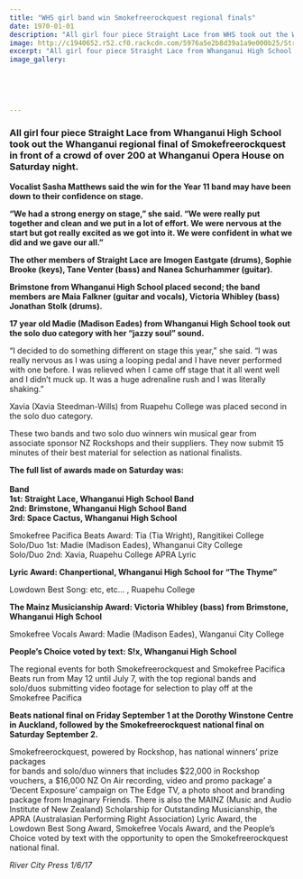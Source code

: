 ```yaml
---
title: "WHS girl band win Smokefreerockquest regional finals"
date: 1970-01-01
description: "All girl four piece Straight Lace from WHS took out the Whanganui regional final of Smokefreerockquest..."
image: http://c1940652.r52.cf0.rackcdn.com/5976a5e2b8d39a1a9e000b25/Straight-Lace-Rockquest-winnersweb.jpg
excerpt: "All girl four piece Straight Lace from Whanganui High School took out the Whanganui regional final of Smokefreerockquest in front of a crowd of over 200 at Whanganui Opera House on Saturday night."
image_gallery:
    
    
    
    
    
---
```


<h3><strong>All girl four piece Straight Lace from Whanganui High School took out the Whanganui regional final of Smokefreerockquest in front of a crowd of over 200 at Whanganui Opera House on Saturday night.</strong></h3>
<p><strong>Vocalist Sasha Matthews said the win for the Year 11 band may have been down to their confidence on stage.</strong></p>
<p><strong>&ldquo;We had a strong energy on stage,&rdquo; she said. &ldquo;We were really put together and clean and we put in a lot of effort. We were nervous at the start but got really excited as we got into it. We were confident in what we did and we gave our all.&rdquo;</strong></p>
<p><strong>The other members of Straight Lace are Imogen Eastgate (drums), Sophie Brooke (keys), Tane Venter (bass) and Nanea Schurhammer (guitar).</strong></p>
<p><strong>Brimstone from Whanganui High School placed second; the band members are Maia Falkner (guitar and vocals), Victoria Whibley (bass) Jonathan Stolk (drums).</strong></p>
<p><strong>17 year old Madie (Madison Eades) from Whanganui High School took out the solo duo category with her &ldquo;jazzy soul&rdquo; sound.</strong></p>
<p>&ldquo;I decided to do something different on stage this year,&rdquo; she said. &ldquo;I was really nervous as I was using a looping pedal and I have never performed with one before. I was relieved when I came off stage that it all went well and I didn&rsquo;t muck up. It was a huge adrenaline rush and I was literally shaking.&rdquo;</p>
<p>Xavia (Xavia Steedman-Wills) from Ruapehu College was placed second in the solo duo category.</p>
<p>These two bands and two solo duo winners win musical gear from associate sponsor NZ Rockshops and their suppliers. They now submit 15 minutes of their best material for selection as national finalists.</p>
<p><strong>The full list of awards made on Saturday was:<br />&nbsp;</strong><br /><strong>Band</strong> <br /><strong>1st: Straight Lace, Whanganui High School Band </strong><br /><strong>2nd: Brimstone, Whanganui High School Band </strong><br /><strong>3rd: Space Cactus, Whanganui High School</strong></p>
<p>Smokefree Pacifica Beats Award: Tia (Tia Wright), Rangitikei College <br />Solo/Duo 1st: Madie (Madison Eades), Whanganui City College <br />Solo/Duo 2nd: Xavia, Ruapehu College APRA Lyric&nbsp;</p>
<p><strong>Lyric Award: Chanpertional, Whanganui High School for &ldquo;The Thyme&rdquo;</strong></p>
<p>Lowdown Best Song: etc, etc&hellip; , Ruapehu College</p>
<p><strong>The Mainz Musicianship Award: Victoria Whibley (bass) from Brimstone, Whanganui High School </strong></p>
<p>Smokefree Vocals Award: Madie (Madison Eades), Wanganui City College</p>
<p><strong>People&rsquo;s Choice voted by text: S!x, Whanganui High School</strong></p>
<p>The regional events for both Smokefreerockquest and Smokefree Pacifica Beats run from May 12 until July 7, with the top regional bands and solo/duos submitting video footage for selection to play off at the Smokefree Pacifica&nbsp;</p>
<p><strong>Beats national final on Friday September 1 at the Dorothy Winstone Centre in Auckland, followed by the Smokefreerockquest national final on Saturday September 2.&nbsp;</strong></p>
<p>Smokefreerockquest, powered by Rockshop, has national winners&rsquo; prize packages&nbsp;<br />for bands and solo/duo winners that includes $22,000 in Rockshop vouchers, a $16,000 NZ On Air recording, video and promo package&rsquo; a &lsquo;Decent Exposure&rsquo; campaign on The Edge TV, a photo shoot and branding package from Imaginary Friends. There is also the MAINZ (Music and Audio Institute of New Zealand) Scholarship for Outstanding Musicianship, the APRA (Australasian Performing Right Association) Lyric Award, the Lowdown Best Song Award, Smokefree Vocals Award, and the People&rsquo;s Choice voted by text with the opportunity to open the Smokefreerockquest national final.</p>
<p><em>River City Press 1/6/17</em></p>

